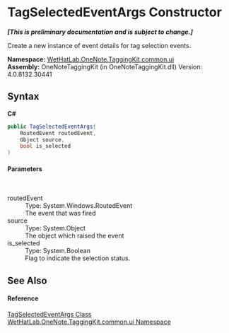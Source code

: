 # TagSelectedEventArgs Constructor 
 _**\[This is preliminary documentation and is subject to change.\]**_

Create a new instance of event details for tag selection events.

**Namespace:**&nbsp;<a href="043a9407-ac38-b3ac-7348-a6090af495ad.md">WetHatLab.OneNote.TaggingKit.common.ui</a><br />**Assembly:**&nbsp;OneNoteTaggingKit (in OneNoteTaggingKit.dll) Version: 4.0.8132.30441

## Syntax

**C#**<br />
``` C#
public TagSelectedEventArgs(
	RoutedEvent routedEvent,
	Object source,
	bool is_selected
)
```


#### Parameters
&nbsp;<dl><dt>routedEvent</dt><dd>Type: System.Windows.RoutedEvent<br />The event that was fired</dd><dt>source</dt><dd>Type: System.Object<br />The object which raised the event</dd><dt>is_selected</dt><dd>Type: System.Boolean<br />Flag to indicate the selection status.</dd></dl>

## See Also


#### Reference
<a href="766329f8-e4b6-8124-92c3-0a9a82fee811.md">TagSelectedEventArgs Class</a><br /><a href="043a9407-ac38-b3ac-7348-a6090af495ad.md">WetHatLab.OneNote.TaggingKit.common.ui Namespace</a><br />